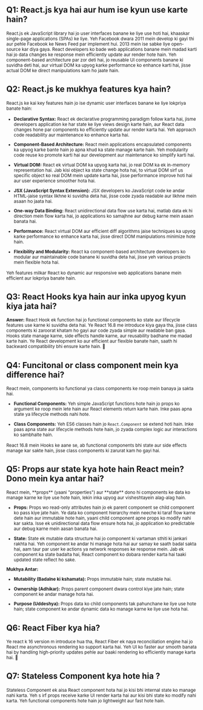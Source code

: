 ## Q1: React.js kya hai aur hum ise kyun use karte hain?

<small>React.js ek JavaScript library hai jo user interfaces banane ke liye use hoti hai, khaaskar single-page applications (SPAs) ke liye. Yeh Facebook dwara 2011 mein develop ki gayi thi aur pehle Facebook ke News Feed par implement hui. 2013 mein ise sabke liye open-source kar diya gaya. React developers ko bade web applications banane mein madad karti hai jo data changes ke response mein efficiently update aur render hote hain. Yeh component-based architecture par zor deti hai, jo reusable UI components banane ki suvidha deti hai, aur virtual DOM ka upyog karke performance ko enhance karti hai, jisse actual DOM ke direct manipulations kam ho jaate hain.</small>

## Q2: React.js ke mukhya features kya hain?

<small>React.js ke kai key features hain jo ise dynamic user interfaces banane ke liye lokpriya banate hain:

- **Declarative Syntax:** React ek declarative programming paradigm follow karta hai, jisme developers application ke har state ke liye views design karte hain, aur React data changes hone par components ko efficiently update aur render karta hai. Yeh approach code readability aur maintenance ko enhance karta hai.

- **Component-Based Architecture:** React mein applications encapsulated components ka upyog karke bante hain jo apna khud ka state manage karte hain. Yeh modularity code reuse ko promote karti hai aur development aur maintenance ko simplify karti hai.

- **Virtual DOM:** React ek virtual DOM ka upyog karta hai, jo real DOM ka ek in-memory representation hai. Jab kisi object ka state change hota hai, to virtual DOM sirf us specific object ko real DOM mein update karta hai, jisse performance improve hoti hai aur user experience smoother hota hai.

- **JSX (JavaScript Syntax Extension):** JSX developers ko JavaScript code ke andar HTML-jaise syntax likhne ki suvidha deta hai, jisse code zyada readable aur likhne mein asaan ho jaata hai.

- **One-way Data Binding:** React unidirectional data flow use karta hai, matlab data ek hi direction mein flow karta hai, jo applications ko samajhne aur debug karne mein asaan banata hai.

- **Performance:** React virtual DOM aur efficient diff algorithms jaise techniques ka upyog karke performance ko enhance karta hai, jisse direct DOM manipulations minimize hote hain.

- **Flexibility and Modularity:** React ka component-based architecture developers ko modular aur maintainable code banane ki suvidha deta hai, jisse yeh various projects mein flexible hota hai.

Yeh features milkar React ko dynamic aur responsive web applications banane mein efficient aur lokpriya banate hain.</small>


## Q3: React Hooks kya hain aur inka upyog kyun kiya jata hai?

<small>**Answer:** React Hook ek function hai jo functional components ko state aur lifecycle features use karne ki suvidha deta hai. Ye React 16.8 me introduce kiya gaya tha, jisse class components ki zaroorat khatam ho gayi aur code zyada simple aur readable ban gaya. Hooks state manage karne, side effects handle karne, aur reusability badhane me madad karte hain. Ye React development ko aur efficient aur flexible banate hain, saath hi backward compatibility bhi ensure karte hain. 🚀 </small>


## Q4: Funcitonal or class component mein kya difference hai?
<small> 
React mein, components ko functional ya class components ke roop mein banaya ja sakta hai.

- **Functional Components:** Yeh simple JavaScript functions hote hain jo props ko argument ke roop mein lete hain aur React elements return karte hain. Inke paas apna state ya lifecycle methods nahi hote.

- **Class Components:** Yeh ES6 classes hain jo `React.Component` se extend hoti hain. Inke paas apna state aur lifecycle methods hote hain, jo zyada complex logic aur interactions ko sambhalte hain.

React 16.8 mein Hooks ke aane se, ab functional components bhi state aur side effects manage kar sakte hain, jisse class components ki zarurat kam ho gayi hai.
</small> 


## Q5: Props aur state kya hote hain React mein? Dono mein kya antar hai? 

 <small>
React mein, **props** (yaani "properties") aur **state** dono hi components ke data ko manage karne ke liye use hote hain, lekin inka upyog aur visheshtayein alag-alag hain.

- **Props:** Props wo read-only attributes hain jo ek parent component se child component ko pass kiye jate hain. Ye data ko component hierarchy mein neeche ki taraf flow karne dete hain aur immutable hote hain, yaani child component apne props ko modify nahi kar sakta. Isse ek unidirectional data flow ensure hota hai, jo application ko predictable aur debug karne mein aasan banata hai.

- **State:** State ek mutable data structure hai jo component ki vartaman sthiti ki jankari rakhta hai. Yeh component ke andar hi manage hota hai aur samay ke saath badal sakta hai, aam taur par user ke actions ya network responses ke response mein. Jab ek component ka state badalta hai, React component ko dobara render karta hai taaki updated state reflect ho sake.

**Mukhya Antar:**

- **Mutability (Badalne ki kshamata):** Props immutable hain; state mutable hai.

- **Ownership (Adhikar):** Props parent component dwara control kiye jate hain; state component ke andar manage hota hai.

- **Purpose (Uddeshya):** Props data ko child components tak pahunchane ke liye use hote hain; state component ke andar dynamic data ko manage karne ke liye use hota hai.
</small>

## Q6: React Fiber kya hia? 

 <small> Ye react k 16 version m introduce hua tha, 
 React Fiber ek naya reconciliation engine hai jo React me asynchronous rendering ko support karta hai. Yeh UI ko faster aur smooth banata hai by handling high-priority updates pehle aur baaki rendering ko efficiently manage karta hai. 🚀
</small>

## Q7: Stateless Component kya hote hia ?
 <small>   
  Stateless Component ek aisa React component hota hai jo kisi bhi internal state ko manage nahi karta. Yeh s irf props receive karke UI render karta hai aur kisi bhi state ko modify nahi karta. Yeh functional components hote hain jo lightweight aur fast hote hain. 
</small>
